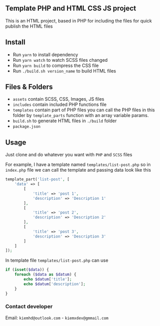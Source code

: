 ## Template PHP and HTML CSS JS project

This is an HTML project, based in PHP for including the files for quick publish the HTML files

## Install

+ Run `yarn` to install dependency
+ Run `yarn watch` to watch SCSS files changed
+ Run `yarn build` to compress the CSS file
+ Run `./build.sh version_name` to build HTML files

## Files & Folders

- `assets` contain SCSS, CSS, Images, JS files
- `includes` contain included PHP functions file
- `templates` contain part of PHP files you can call the PHP files in this folder by `template_parts` function with an
  array variable params.
- `build.sh` to generate HTML files in `./build` folder
- `package.json`

## Usage

Just clone and do whatever you want with `PHP` and `SCSS` files

For example, I have a template named `templates/list-post.php` so in `index.php` file we can call the template and passing data look like this

```PHP
template_part('list-post', [
    'data' => [
        [
            'title' => 'post 1',
            'description' => 'Description 1'
        ],
        [
            'title' => 'post 2',
            'description' => 'Description 2'
        ],
        [
            'title' => 'post 3',
            'description' => 'Description 3'
        ]
    ]
]);
```

In template file `templates/list-post.php` can use

```PHP
if (isset($data)) {
    foreach ($data as $datum) {
        echo $datum['title'];
        echo $datum['description'];
    }
}
```

### Contact developer

Email: `kiemhd@outlook.com` - `kiemxdev@gmmail.com`
